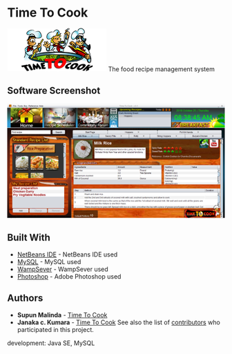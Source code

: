 
# Time  To  Cook

![alt text](https://raw.githubusercontent.com/rmsmalinda/Time-To-Cook/master/src/images/small%20logo%204%20-%20edited.png)
The food recipe  management  system



## Software Screenshot
![alt text](https://raw.githubusercontent.com/rmsmalinda/Time-To-Cook/master/Screenshot.png)
<!--

## Getting Started

These instructions will get you a copy of the project up and running on your local machine for development and testing purposes. See deployment for notes on how to deploy the project on a live system.

### Prerequisites

What things you need to install the software and how to install them

```
Give examples
```

### Installing

A step by step series of examples that tell you how to get a development env running

Say what the step will be

```
Give the example
```

And repeat

```
until finished
```

End with an example of getting some data out of the system or using it for a little demo

## Running the tests

Explain how to run the automated tests for this system

### Break down into end to end tests

Explain what these tests test and why

```
Give an example
```

### And coding style tests

Explain what these tests test and why

```
Give an example
```

## Deployment

Add additional notes about how to deploy this on a live system

## Built With

* [Dropwizard](http://www.dropwizard.io/1.0.2/docs/) - The web framework used
* [Maven](https://maven.apache.org/) - Dependency Management
* [ROME](https://rometools.github.io/rome/) - Used to generate RSS Feeds

## Contributing

Please read [CONTRIBUTING.md](https://gist.github.com/PurpleBooth/b24679402957c63ec426) for details on our code of conduct, and the process for submitting pull requests to us.

## Versioning

We use [SemVer](http://semver.org/) for versioning. For the versions available, see the [tags on this repository](https://github.com/your/project/tags). 

## Authors

* **Billie Thompson** - *Initial work* - [PurpleBooth](https://github.com/PurpleBooth)

See also the list of [contributors](https://github.com/your/project/contributors) who participated in this project.

## License

This project is licensed under the MIT License - see the [LICENSE.md](LICENSE.md) file for details

## Acknowledgments

* Hat tip to anyone whose code was used
* Inspiration
* etc

development: උපචය, දියුණුව, ප්‍රවර්ධනය, වර්ධනය, වැඩ, වැම, විකසනය, විකාශනය, විකාශය, සංවර්ධනය, සමෘද්ධිය
development: උපචය, දියුණුව, ප්‍රවර්ධනය, වර්ධනය, වැඩ, වැම, විකසනය, විකාශනය, විකාශය, සංවර්ධනය, සමෘද්ධිය

-->
## Built With

* [NetBeans IDE](https://netbeans.org) - NetBeans IDE used
* [MySQL](https://www.mysql.com/) - MySQL used
* [WampSever](www.wampserver.com/en/) - WampSever used
* [Photoshop](https://www.adobe.com/products/photoshop.html) - Adobe Photoshop used

## Authors

* **Supun Malinda** -  [Time To Cook](https://github.com/Time-To-Cook)
* **Janaka c. Kumara** -  [Time To Cook](https://github.com/Time-To-Cook)
See also the list of [contributors](https://github.com/rmsmalinda/time-to-cook/contributors) who participated in this project.

development: Java  SE, MySQL
